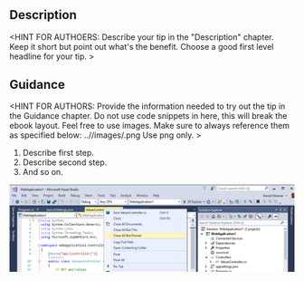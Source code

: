 
# <HEADLINE>

## Description
<HINT FOR AUTHOERS: Describe your tip in the "Description" chapter. Keep it short but point out what's the benefit. Choose a good first level headline for your tip.  >

## Guidance
<HINT FOR AUTHORS: Provide the information needed to try out the tip in the Guidance chapter. Do not use code snippets in here, this will break the ebook layout. 
Feel free to use images.
Make sure to always reference them as specified below: ../<NAMEOFYOURTIP>/images/<IMAGENAME>.png
Use png only. >

1. Describe first step.
2. Describe second step.
3. And so on.

![Describe your image](../TipName/images/myimage.png)
